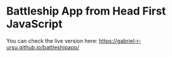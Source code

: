 # Battleship App from Head First JavaScript

You can check the live version here: https://gabriel-r-ursu.github.io/battleshipapp/

